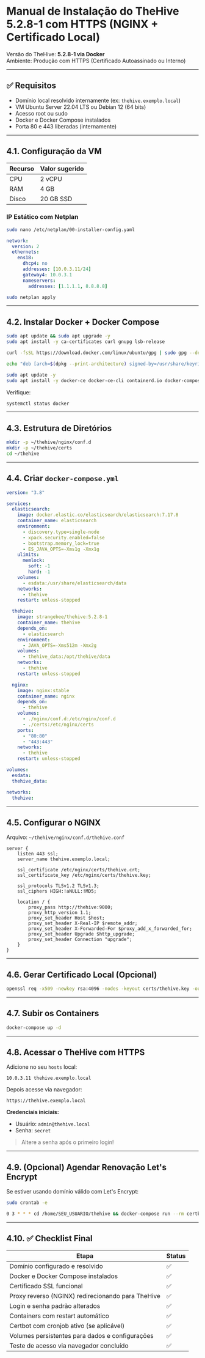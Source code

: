 # Manual de Instalação do TheHive 5.2.8-1 com HTTPS (NGINX + Certificado Local)

Versão do TheHive: **5.2.8-1 via Docker**  
Ambiente: Produção com HTTPS (Certificado Autoassinado ou Interno)  

---

## ✅ Requisitos

- Domínio local resolvido internamente (ex: `thehive.exemplo.local`)
- VM Ubuntu Server 22.04 LTS ou Debian 12 (64 bits)
- Acesso root ou sudo
- Docker e Docker Compose instalados
- Porta 80 e 443 liberadas (internamente)

---

## 4.1. Configuração da VM

| Recurso | Valor sugerido |
|--------|----------------|
| CPU    | 2 vCPU         |
| RAM    | 4 GB           |
| Disco  | 20 GB SSD      |

### IP Estático com Netplan

```bash
sudo nano /etc/netplan/00-installer-config.yaml
```

```yaml
network:
  version: 2
  ethernets:
    ens18:
      dhcp4: no
      addresses: [10.0.3.11/24]
      gateway4: 10.0.3.1
      nameservers:
        addresses: [1.1.1.1, 8.8.8.8]
```

```bash
sudo netplan apply
```

---

## 4.2. Instalar Docker + Docker Compose

```bash
sudo apt update && sudo apt upgrade -y
sudo apt install -y ca-certificates curl gnupg lsb-release

curl -fsSL https://download.docker.com/linux/ubuntu/gpg | sudo gpg --dearmor -o /usr/share/keyrings/docker-archive-keyring.gpg

echo "deb [arch=$(dpkg --print-architecture) signed-by=/usr/share/keyrings/docker-archive-keyring.gpg] https://download.docker.com/linux/ubuntu $(lsb_release -cs) stable" | sudo tee /etc/apt/sources.list.d/docker.list > /dev/null

sudo apt update -y
sudo apt install -y docker-ce docker-ce-cli containerd.io docker-compose-plugin docker-compose
```

Verifique:
```bash
systemctl status docker
```

---

## 4.3. Estrutura de Diretórios

```bash
mkdir -p ~/thehive/nginx/conf.d
mkdir -p ~/thehive/certs
cd ~/thehive
```

---

## 4.4. Criar `docker-compose.yml`

```yaml
version: "3.8"

services:
  elasticsearch:
    image: docker.elastic.co/elasticsearch/elasticsearch:7.17.8
    container_name: elasticsearch
    environment:
      - discovery.type=single-node
      - xpack.security.enabled=false
      - bootstrap.memory_lock=true
      - ES_JAVA_OPTS=-Xms1g -Xmx1g
    ulimits:
      memlock:
        soft: -1
        hard: -1
    volumes:
      - esdata:/usr/share/elasticsearch/data
    networks:
      - thehive
    restart: unless-stopped

  thehive:
    image: strangebee/thehive:5.2.8-1
    container_name: thehive
    depends_on:
      - elasticsearch
    environment:
      - JAVA_OPTS=-Xms512m -Xmx2g
    volumes:
      - thehive_data:/opt/thehive/data
    networks:
      - thehive
    restart: unless-stopped

  nginx:
    image: nginx:stable
    container_name: nginx
    depends_on:
      - thehive
    volumes:
      - ./nginx/conf.d:/etc/nginx/conf.d
      - ./certs:/etc/nginx/certs
    ports:
      - "80:80"
      - "443:443"
    networks:
      - thehive
    restart: unless-stopped

volumes:
  esdata:
  thehive_data:

networks:
  thehive:
```

---

## 4.5. Configurar o NGINX

Arquivo: `~/thehive/nginx/conf.d/thehive.conf`

```nginx
server {
    listen 443 ssl;
    server_name thehive.exemplo.local;

    ssl_certificate /etc/nginx/certs/thehive.crt;
    ssl_certificate_key /etc/nginx/certs/thehive.key;

    ssl_protocols TLSv1.2 TLSv1.3;
    ssl_ciphers HIGH:!aNULL:!MD5;

    location / {
        proxy_pass http://thehive:9000;
        proxy_http_version 1.1;
        proxy_set_header Host $host;
        proxy_set_header X-Real-IP $remote_addr;
        proxy_set_header X-Forwarded-For $proxy_add_x_forwarded_for;
        proxy_set_header Upgrade $http_upgrade;
        proxy_set_header Connection "upgrade";
    }
}
```

---

## 4.6. Gerar Certificado Local (Opcional)

```bash
openssl req -x509 -newkey rsa:4096 -nodes -keyout certs/thehive.key -out certs/thehive.crt -days 365 -subj "/C=BR/ST=SC/L=Cidade/O=Exemplo/CN=thehive.exemplo.local"
```

---

## 4.7. Subir os Containers

```bash
docker-compose up -d
```

---

## 4.8. Acessar o TheHive com HTTPS

Adicione no seu `hosts` local:
```
10.0.3.11 thehive.exemplo.local
```

Depois acesse via navegador:
```
https://thehive.exemplo.local
```

**Credenciais iniciais:**
- Usuário: `admin@thehive.local`
- Senha: `secret`

> Altere a senha após o primeiro login!

---

## 4.9. (Opcional) Agendar Renovação Let's Encrypt

Se estiver usando domínio válido com Let's Encrypt:

```bash
sudo crontab -e
```

```bash
0 3 * * * cd /home/SEU_USUARIO/thehive && docker-compose run --rm certbot renew --webroot --webroot-path=/var/lib/letsencrypt && docker-compose restart nginx
```

---

## 4.10. ✅ Checklist Final

| Etapa                                                      | Status |
|------------------------------------------------------------|--------|
| Domínio configurado e resolvido                            | ✅     |
| Docker e Docker Compose instalados                         | ✅     |
| Certificado SSL funcional                                  | ✅     |
| Proxy reverso (NGINX) redirecionando para TheHive          | ✅     |
| Login e senha padrão alterados                             | ✅     |
| Containers com restart automático                          | ✅     |
| Certbot com cronjob ativo (se aplicável)                   | ✅     |
| Volumes persistentes para dados e configurações            | ✅     |
| Teste de acesso via navegador concluído                    | ✅     |

